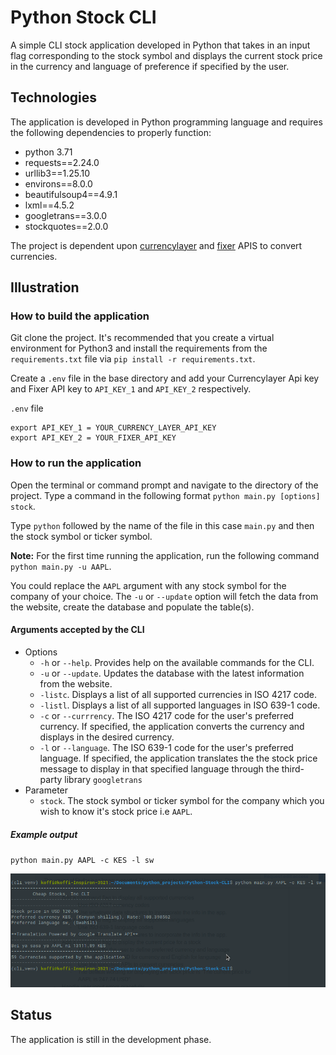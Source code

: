 # Python Stock CLI
A simple CLI stock application developed in Python that takes in an input flag 
corresponding to the stock symbol and displays the current stock price in the currency 
and language of preference if specified by the user.

## Technologies
The application is developed in Python programming language and
requires the following dependencies to properly function:
- python 3.71
- requests==2.24.0
- urllib3==1.25.10
- environs==8.0.0
- beautifulsoup4==4.9.1
- lxml==4.5.2
- googletrans==3.0.0
- stockquotes==2.0.0

The project is dependent upon [currencylayer](https://currencylayer.com/) and [fixer](https://fixer.io/) APIS to convert currencies.
## Illustration
### How to build the application
Git clone the project. It's recommended that you create a virtual environment
for Python3 and install the requirements from the `requirements.txt` file via 
`pip install -r requirements.txt`.

Create a `.env` file in the base directory and add your Currencylayer Api key and Fixer API key to `API_KEY_1` and `API_KEY_2` respectively.

`.env` file
```
export API_KEY_1 = YOUR_CURRENCY_LAYER_API_KEY
export API_KEY_2 = YOUR_FIXER_API_KEY
```

### How to run the application
Open the terminal or command prompt and navigate to the directory of the project.
Type a command in the following format `python main.py [options] stock`.

Type `python` followed by the name of the file in this case `main.py` and then the 
stock symbol or ticker symbol.

**Note:** For the first time running the application, run the following command
`python main.py -u AAPL`.

You could replace the `AAPL` argument with any stock symbol for the company of your 
choice. The `-u` or `--update` option will fetch the data from the website, create
the database and populate the table(s).

#### Arguments accepted by the CLI
+ Options
    - `-h` or `--help`. Provides help on the available commands for the CLI.
    - `-u` or `--update`. Updates the database with the latest information from
    the website.
    - `-listc`. Displays a list of all supported currencies in ISO 4217 code.
    - `-listl`. Displays a list of all supported languages in ISO 639-1 code.
    - `-c` or `--currrency`. The ISO 4217 code for the user's preferred currency.
    If specified, the application converts the currency and displays in the desired
    currency.
    - `-l` or `--language`. The ISO 639-1 code for the user's preferred language.
    If specified, the application translates the the stock price message to 
    display in that specified language through the third-party library `googletrans`
+ Parameter
    - `stock`. The stock symbol or ticker symbol for the company which you wish to
    know it's stock price i.e `AAPL`.

##### Example output
`python main.py AAPL -c KES -l sw`

![Program screenshot](/images/stock_cli.png)

## Status
The application is still in the development phase.
